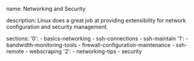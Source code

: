name: Networking and Security

description: Linux does a great job at providing extensibility for network configuration and security management.

sections:
  '0':
    - basics-networking
    - ssh-connections
    - ssh-maintain
  '1':
    - bandwidth-monitoring-tools
    - firewall-configuration-maintenance
    - ssh-remote
    - webscraping
  '2':
    - networking-tips
    - security